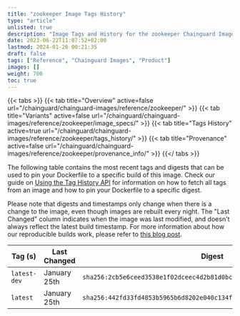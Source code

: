 ```yaml
---
title: "zookeeper Image Tags History"
type: "article"
unlisted: true
description: "Image Tags and History for the zookeeper Chainguard Image"
date: 2023-06-22T11:07:52+02:00
lastmod: 2024-01-26 00:21:35
draft: false
tags: ["Reference", "Chainguard Images", "Product"]
images: []
weight: 700
toc: true
---
```


{{< tabs >}}
{{< tab title="Overview" active=false url="/chainguard/chainguard-images/reference/zookeeper/" >}}
{{< tab title="Variants" active=false url="/chainguard/chainguard-images/reference/zookeeper/image_specs/" >}}
{{< tab title="Tags History" active=true url="/chainguard/chainguard-images/reference/zookeeper/tags_history/" >}}
{{< tab title="Provenance" active=false url="/chainguard/chainguard-images/reference/zookeeper/provenance_info/" >}}
{{</ tabs >}}

The following table contains the most recent tags and digests that can be used to pin your Dockerfile to a specific build of this image. Check our guide on [Using the Tag History API](/chainguard/chainguard-images/using-the-tag-history-api/) for information on how to fetch all tags from an image and how to pin your Dockerfile to a specific digest.

Please note that digests and timestamps only change when there is a change to the image, even though images are rebuilt every night. The "Last Changed" column indicates when the image was last modified, and doesn't always reflect the latest build timestamp. For more information about how our reproducible builds work, please refer to [this blog post](https://www.chainguard.dev/unchained/reproducing-chainguards-reproducible-image-builds).

| Tag (s)       | Last Changed | Digest                                                                    |
|---------------|--------------|---------------------------------------------------------------------------|
|  `latest-dev` | January 25th | `sha256:2cb5e6ceed3538e1f02dceec4d2b81d0bc0874994ebe59e6c1bc0ffe2eb91ca9` |
|  `latest`     | January 25th | `sha256:442fd33fd4853b5965b6d8202e040c134f10352229c6864ffff12048a573bf2a` |

